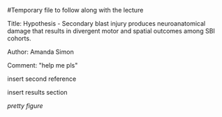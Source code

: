 #Temporary file to follow along with the lecture

Title: Hypothesis - Secondary blast injury produces neuroanatomical damage that results in divergent motor and spatial outcomes among SBI cohorts.

Author: Amanda Simon 

Comment: "help me pls"

insert second reference

insert results section

*pretty figure*
 
